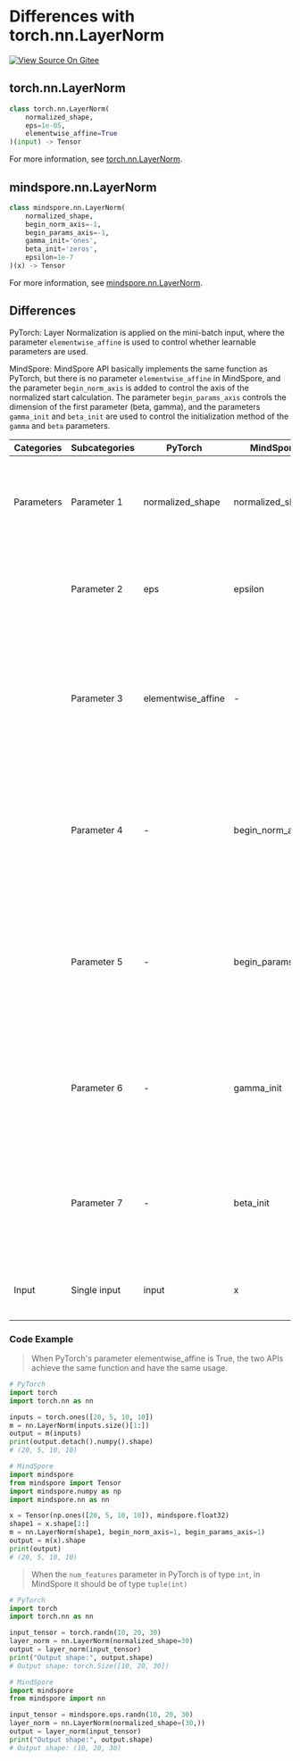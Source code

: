 # Differences with torch.nn.LayerNorm

[![View Source On Gitee](https://mindspore-website.obs.cn-north-4.myhuaweicloud.com/website-images/r2.3/resource/_static/logo_source_en.svg)](https://gitee.com/mindspore/docs/blob/r2.3/docs/mindspore/source_en/note/api_mapping/pytorch_diff/LayerNorm.md)

## torch.nn.LayerNorm

```python
class torch.nn.LayerNorm(
    normalized_shape,
    eps=1e-05,
    elementwise_affine=True
)(input) -> Tensor
```

For more information, see [torch.nn.LayerNorm](https://pytorch.org/docs/1.8.1/generated/torch.nn.LayerNorm.html).

## mindspore.nn.LayerNorm

```python
class mindspore.nn.LayerNorm(
    normalized_shape,
    begin_norm_axis=-1,
    begin_params_axis=-1,
    gamma_init='ones',
    beta_init='zeros',
    epsilon=1e-7
)(x) -> Tensor
```

For more information, see [mindspore.nn.LayerNorm](https://mindspore.cn/docs/en/r2.3/api_python/nn/mindspore.nn.LayerNorm.html).

## Differences

PyTorch: Layer Normalization is applied on the mini-batch input, where the parameter `elementwise_affine` is used to control whether learnable parameters are used.

MindSpore: MindSpore API basically implements the same function as PyTorch, but there is no parameter `elementwise_affine` in MindSpore, and the parameter `begin_norm_axis` is added to control the axis of the normalized start calculation. The parameter `begin_params_axis` controls the dimension of the first parameter (beta, gamma), and the parameters `gamma_init` and `beta_init` are used to control the initialization method of the `gamma` and `beta` parameters.

| Categories | Subcategories |PyTorch | MindSpore | Difference |
| ---- | ----- | ------- | --------- | ------------- |
|Parameters | Parameter 1 | normalized_shape | normalized_shape |PyTorch supports both int and list. However, in MindSpore, this parameter supports tuple and list |
| | Parameter 2 | eps | epsilon | Same function, different parameter names, different default values |
| | Parameter 3 | elementwise_affine | - | This parameter is used in PyTorch to control whether the learnable parameters are used. MindSpore does not have this parameter|
| | Parameter 4 | - | begin_norm_axis | This parameter in MindSpore controls the axis on which the normalization begins. PyTorch does not have this parameter|
| | Parameter 5 | - | begin_params_axis | This parameter in MindSpore controls the dimensionality of the first parameter (beta, gamma). PyTorch does not have this parameter |
| | Parameter 6 | - | gamma_init | This parameter in MindSpore controls how the `γ` parameter is initialized. PyTorch does not have this parameter|
| | Parameter 7 | - | beta_init | This parameter in MindSpore controls how the `β` parameter is initialized. PyTorch does not have this parameter |
|Input | Single input | input | x | Same function, different parameter names|

### Code Example

> When PyTorch's parameter elementwise_affine is True, the two APIs achieve the same function and have the same usage.

```python
# PyTorch
import torch
import torch.nn as nn

inputs = torch.ones([20, 5, 10, 10])
m = nn.LayerNorm(inputs.size()[1:])
output = m(inputs)
print(output.detach().numpy().shape)
# (20, 5, 10, 10)

# MindSpore
import mindspore
from mindspore import Tensor
import mindspore.numpy as np
import mindspore.nn as nn

x = Tensor(np.ones([20, 5, 10, 10]), mindspore.float32)
shape1 = x.shape[1:]
m = nn.LayerNorm(shape1, begin_norm_axis=1, begin_params_axis=1)
output = m(x).shape
print(output)
# (20, 5, 10, 10)
```

> When the `num_features` parameter in PyTorch is of type `int`, in MindSpore it should be of type `tuple(int)`

```python
# PyTorch
import torch
import torch.nn as nn

input_tensor = torch.randn(10, 20, 30)
layer_norm = nn.LayerNorm(normalized_shape=30)
output = layer_norm(input_tensor)
print("Output shape:", output.shape)
# Output shape: torch.Size([10, 20, 30])

# MindSpore
import mindspore
from mindspore import nn

input_tensor = mindspore.ops.randn(10, 20, 30)
layer_norm = nn.LayerNorm(normalized_shape=(30,))
output = layer_norm(input_tensor)
print("Output shape:", output.shape)
# Output shape: (10, 20, 30)
```

